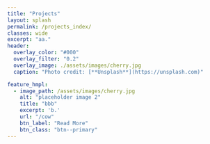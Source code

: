 ```yaml
---
title: "Projects"
layout: splash
permalink: /projects_index/
classes: wide
excerpt: "aa."
header:
  overlay_color: "#000"
  overlay_filter: "0.2"
  overlay_image: ./assets/images/cherry.jpg
  caption: "Photo credit: [**Unsplash**](https://unsplash.com)"

feature_hmpl:
  - image_path: /assets/images/cherry.jpg
    alt: "placeholder image 2"
    title: "bbb"
    excerpt: 'b.'
    url: "/cow"
    btn_label: "Read More"
    btn_class: "btn--primary"
---
```

